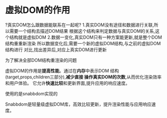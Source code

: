 # 虚拟DOM的作用

?真实DOM怎么跟数据能联系在一起呢?
1.真实DOM没有途径和数据进行关联,所以需要一个结构去描述DOM结果
根据这个结构来判定数据与真实DOM的关系,这个结构就是虚拟DOM
2.数据一变化,真实DOM只有一种方案能更新,就是整个DOM结构重重新渲染
所以数据变化后,需要一个新的虚拟DOM结构,与之前的虚拟DOM结构进行
对比,找出差异后,对应上真实DOM进行更新

为了解决全部DOM结构重渲染的问题



虚拟DOM的作用是**提高性能**。通过在**内存**中表示DOM 结构(target,props,children三部分),**减少直接
操作真实DOM的次数**,从而优化渲染效率和用户体验。
它允许**快速比较**和更新界面,提升应用的响应速度。

使用的是snabbdom实现的

Snabbdom是轻量级虚拟DOM库，高效比较更新，提升渲染性能与应用响应速度。